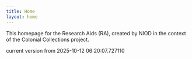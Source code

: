 ```yaml
---
title: Home
layout: home
---
```


This homepage for the Research Aids (RA), created by NIOD in the context of the Colonial Collections project. 


current version from 2025-10-12 06:20:07.727110